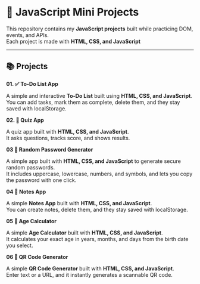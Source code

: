 # 🚀 JavaScript Mini Projects

This repository contains my **JavaScript projects** built while practicing DOM, events, and APIs.  
Each project is made with **HTML, CSS, and JavaScript**

---

## 📚 Projects
**01. ✅ To-Do List App**

A simple and interactive **To-Do List** built using **HTML, CSS, and JavaScript**.  
You can add tasks, mark them as complete, delete them, and they stay saved with localStorage.  

**02. 🧮 Quiz App**  

A quiz app built with **HTML, CSS, and JavaScript**.  
It asks questions, tracks score, and shows results.  


**03 🔑 Random Password Generator**  

A simple app built with **HTML, CSS, and JavaScript** to generate secure random passwords.  
It includes uppercase, lowercase, numbers, and symbols, and lets you copy the password with one click.  

**04 📝 Notes App** 

A simple **Notes App** built with **HTML, CSS, and JavaScript**.  
You can create notes, delete them, and they stay saved with localStorage.  

**05 🎂 Age Calculator**

A simple **Age Calculator** built with **HTML, CSS, and JavaScript**.  
It calculates your exact age in years, months, and days from the birth date you select.  

**06 📱 QR Code Generator**

A simple **QR Code Generator** built with **HTML, CSS, and JavaScript**.  
Enter text or a URL, and it instantly generates a scannable QR code.  


  





